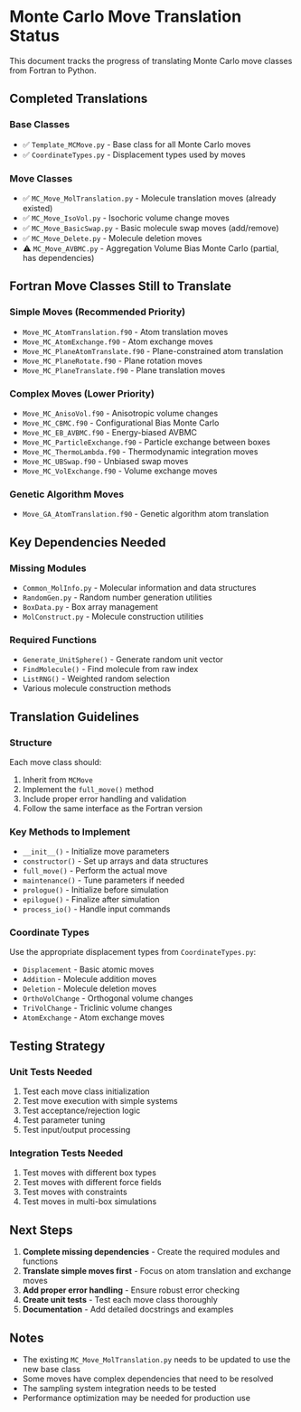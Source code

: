 # Monte Carlo Move Translation Status

This document tracks the progress of translating Monte Carlo move classes from Fortran to Python.

## Completed Translations

### Base Classes
- ✅ `Template_MCMove.py` - Base class for all Monte Carlo moves
- ✅ `CoordinateTypes.py` - Displacement types used by moves

### Move Classes
- ✅ `MC_Move_MolTranslation.py` - Molecule translation moves (already existed)
- ✅ `MC_Move_IsoVol.py` - Isochoric volume change moves
- ✅ `MC_Move_BasicSwap.py` - Basic molecule swap moves (add/remove)
- ✅ `MC_Move_Delete.py` - Molecule deletion moves
- ⚠️ `MC_Move_AVBMC.py` - Aggregation Volume Bias Monte Carlo (partial, has dependencies)

## Fortran Move Classes Still to Translate

### Simple Moves (Recommended Priority)
- `Move_MC_AtomTranslation.f90` - Atom translation moves
- `Move_MC_AtomExchange.f90` - Atom exchange moves
- `Move_MC_PlaneAtomTranslate.f90` - Plane-constrained atom translation
- `Move_MC_PlaneRotate.f90` - Plane rotation moves
- `Move_MC_PlaneTranslate.f90` - Plane translation moves

### Complex Moves (Lower Priority)
- `Move_MC_AnisoVol.f90` - Anisotropic volume changes
- `Move_MC_CBMC.f90` - Configurational Bias Monte Carlo
- `Move_MC_EB_AVBMC.f90` - Energy-biased AVBMC
- `Move_MC_ParticleExchange.f90` - Particle exchange between boxes
- `Move_MC_ThermoLambda.f90` - Thermodynamic integration moves
- `Move_MC_UBSwap.f90` - Unbiased swap moves
- `Move_MC_VolExchange.f90` - Volume exchange moves

### Genetic Algorithm Moves
- `Move_GA_AtomTranslation.f90` - Genetic algorithm atom translation

## Key Dependencies Needed

### Missing Modules
- `Common_MolInfo.py` - Molecular information and data structures
- `RandomGen.py` - Random number generation utilities
- `BoxData.py` - Box array management
- `MolConstruct.py` - Molecule construction utilities

### Required Functions
- `Generate_UnitSphere()` - Generate random unit vector
- `FindMolecule()` - Find molecule from raw index
- `ListRNG()` - Weighted random selection
- Various molecule construction methods

## Translation Guidelines

### Structure
Each move class should:
1. Inherit from `MCMove`
2. Implement the `full_move()` method
3. Include proper error handling and validation
4. Follow the same interface as the Fortran version

### Key Methods to Implement
- `__init__()` - Initialize move parameters
- `constructor()` - Set up arrays and data structures
- `full_move()` - Perform the actual move
- `maintenance()` - Tune parameters if needed
- `prologue()` - Initialize before simulation
- `epilogue()` - Finalize after simulation
- `process_io()` - Handle input commands

### Coordinate Types
Use the appropriate displacement types from `CoordinateTypes.py`:
- `Displacement` - Basic atomic moves
- `Addition` - Molecule addition moves
- `Deletion` - Molecule deletion moves
- `OrthoVolChange` - Orthogonal volume changes
- `TriVolChange` - Triclinic volume changes
- `AtomExchange` - Atom exchange moves

## Testing Strategy

### Unit Tests Needed
1. Test each move class initialization
2. Test move execution with simple systems
3. Test acceptance/rejection logic
4. Test parameter tuning
5. Test input/output processing

### Integration Tests Needed
1. Test moves with different box types
2. Test moves with different force fields
3. Test moves with constraints
4. Test moves in multi-box simulations

## Next Steps

1. **Complete missing dependencies** - Create the required modules and functions
2. **Translate simple moves first** - Focus on atom translation and exchange moves
3. **Add proper error handling** - Ensure robust error checking
4. **Create unit tests** - Test each move class thoroughly
5. **Documentation** - Add detailed docstrings and examples

## Notes

- The existing `MC_Move_MolTranslation.py` needs to be updated to use the new base class
- Some moves have complex dependencies that need to be resolved
- The sampling system integration needs to be tested
- Performance optimization may be needed for production use 